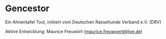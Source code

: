 # Gencestor
Ein Ahnentafel Tool, initiiert vom Deutschen Rassehunde Verband e.V. (DRV)

Aktive Entwicklung: Maurice Freuwört (maurice.freuwoert@live.de)

